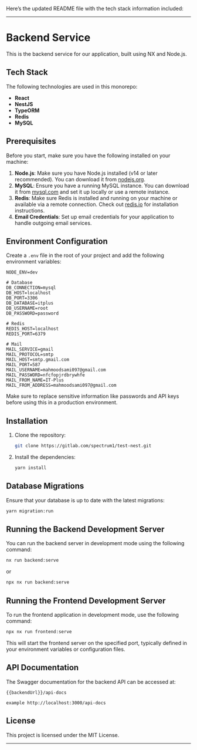 Here’s the updated README file with the tech stack information included:

---

# Backend Service

This is the backend service for our application, built using NX and Node.js.

## Tech Stack

The following technologies are used in this monorepo:

- **React**
- **NestJS**
- **TypeORM**
- **Redis**
- **MySQL**

## Prerequisites

Before you start, make sure you have the following installed on your machine:

1. **Node.js**: Make sure you have Node.js installed (v14 or later recommended). You can download it from [nodejs.org](https://nodejs.org/).
2. **MySQL**: Ensure you have a running MySQL instance. You can download it from [mysql.com](https://www.mysql.com/) and set it up locally or use a remote instance.
3. **Redis**: Make sure Redis is installed and running on your machine or available via a remote connection. Check out [redis.io](https://redis.io/download) for installation instructions.
4. **Email Credentials**: Set up email credentials for your application to handle outgoing email services.

## Environment Configuration

Create a `.env` file in the root of your project and add the following environment variables:

```env
NODE_ENV=dev

# Database
DB_CONNECTION=mysql
DB_HOST=localhost
DB_PORT=3306
DB_DATABASE=itplus
DB_USERNAME=root
DB_PASSWORD=password

# Redis
REDIS_HOST=localhost
REDIS_PORT=6379

# Mail
MAIL_SERVICE=gmail
MAIL_PROTOCOL=smtp
MAIL_HOST=smtp.gmail.com
MAIL_PORT=587
MAIL_USERNAME=mahmoodsami097@gmail.com
MAIL_PASSWORD=nfcfopjrdbrywhfe
MAIL_FROM_NAME=IT-Plus
MAIL_FROM_ADDRESS=mahmoodsami097@gmail.com
```

Make sure to replace sensitive information like passwords and API keys before using this in a production environment.

## Installation

1. Clone the repository:
   ```bash
   git clone https://gitlab.com/spectrum1/test-nest.git
   ```

2. Install the dependencies:
   ```bash
   yarn install
   ```

## Database Migrations

Ensure that your database is up to date with the latest migrations:
```bash
yarn migration:run
```

## Running the Backend Development Server

You can run the backend server in development mode using the following command:

```bash
nx run backend:serve
```

or

```bash
npx nx run backend:serve
```

## Running the Frontend Development Server

To run the frontend application in development mode, use the following command:

```bash
npx nx run frontend:serve
```

This will start the frontend server on the specified port, typically defined in your environment variables or configuration files.

## API Documentation

The Swagger documentation for the backend API can be accessed at:

```
{{backendUrl}}/api-docs

example http://localhost:3000/api-docs
```

## License

This project is licensed under the MIT License.

---
